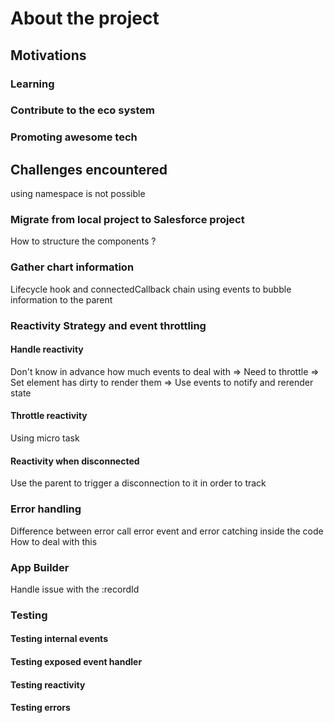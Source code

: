 # About the project

## Motivations

### Learning

### Contribute to the eco system

### Promoting awesome tech

## Challenges encountered

using namespace is not possible

### Migrate from local project to Salesforce project

How to structure the components ?

### Gather chart information

Lifecycle hook and connectedCallback chain using events to bubble information to the parent

### Reactivity Strategy and event throttling

#### Handle reactivity

Don't know in advance how much events to deal with
=> Need to throttle
=> Set element has dirty to render them
=> Use events to notify and rerender state

#### Throttle reactivity

Using micro task

#### Reactivity when disconnected

Use the parent to trigger a disconnection to it in order to track


### Error handling

Difference between error call error event and error catching inside the code
How to deal with this

### App Builder

Handle issue with the :recordId

### Testing

#### Testing internal events

#### Testing exposed event handler

#### Testing reactivity

#### Testing errors
